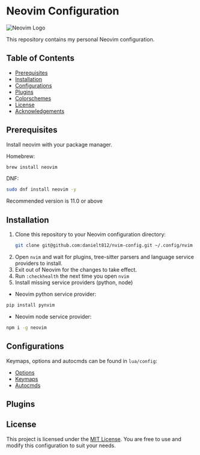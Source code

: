 # Neovim Configuration

![Neovim Logo](https://neovim.io/logos/neovim-logo-300x87.png)

This repository contains my personal Neovim configuration.

## Table of Contents

- [Prerequisites](#prerequisites)
- [Installation](#installation)
- [Configurations](#configurations)
- [Plugins](#plugins)
- [Colorschemes](#colorschemes)
- [License](#license)
- [Acknowledgements](#Acknowledgments)

## Prerequisites

Install neovim with your package manager.

Homebrew:

```sh
brew install neovim
```

DNF:
```sh
sudo dnf install neovim -y
```

Recommended version is 11.0 or above

## Installation

1. Clone this repository to your Neovim configuration directory:
   ```sh
   git clone git@github.com:danielt812/nvim-config.git ~/.config/nvim
   ```
2. Open `nvim` and wait for plugins, tree-sitter parsers and language service providers to install.
3. Exit out of Neovim for the changes to take effect.
4. Run `:checkhealth` the next time you open `nvim`
5. Install missing service providers (python, node)

- Neovim python service provider:

```sh
pip install pynvim
```

- Neovim node service provider:

```sh
npm i -g neovim
```

## Configurations

Keymaps, options and autocmds can be found in `lua/config`:

- [Options](https://github.com/danielt812/nvim-config/tree/main/lua/config/options.lua)
- [Keymaps](https://github.com/danielt812/nvim-config/tree/main/lua/config/keymaps.lua)
- [Autocmds](https://github.com/danielt812/nvim-config/tree/main/lua/config/autocmds.lua)

## Plugins

## License

This project is licensed under the [MIT License](LICENSE). You are free to use and modify this configuration to suit your needs.
